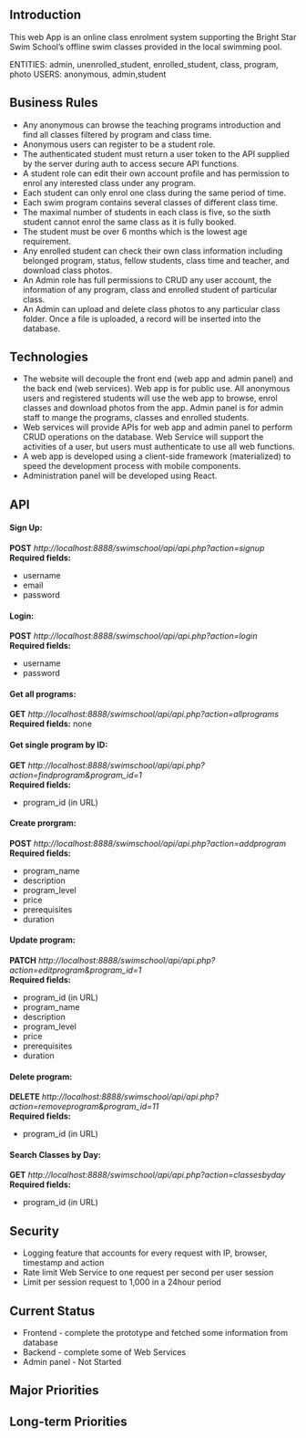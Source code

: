 ## Introduction
This web App is an online class enrolment system supporting the Bright Star Swim School’s offline swim classes provided in the local swimming pool.

ENTITIES: admin, unenrolled_student, enrolled_student, class, program, photo
USERS: anonymous, admin,student

## Business Rules
* Any anonymous can browse the teaching programs introduction and find all classes filtered by program and class time.
* Anonymous users can register to be a student role. 
* The authenticated student must return a user token to the API supplied by the server during auth to access secure API functions.
* A student role can edit their own account profile and has permission to enrol any interested class under any program.
* Each student can only enrol one class during the same period of time.
* Each swim program contains several classes of different class time.
* The maximal number of students in each class is five, so the sixth student cannot enrol
the same class as it is fully booked.
* The student must be over 6 months which is the lowest age requirement.
* Any enrolled student can check their own class information including belonged program, status, fellow students, class time and teacher, and download class photos.
* An Admin role has full permissions to CRUD any user account, the information of any program, class and enrolled student of particular class.
* An Admin can upload and delete class photos to any particular class folder. Once a file is uploaded, a record will be inserted into the database.

## Technologies
* The website will decouple the front end (web app and admin panel) and the back end (web services). Web app is for public use. All anonymous users and registered students will use the web app to browse, enrol classes and download photos from the app. Admin panel is for admin staff to mange the programs, classes and enrolled students. 
* Web services will provide APIs for web app and admin panel to perform CRUD operations on the database. Web Service will support the activities of a user, but users must authenticate to use all web functions.
* A web app is developed using a client-side framework (materialized) to speed the development process with mobile components.
* Administration panel will be developed using React.

## API

#### Sign Up:
__POST__ *http://localhost:8888/swimschool/api/api.php?action=signup*  
__Required fields:__
* username
* email
* password

#### Login:
__POST__ *http://localhost:8888/swimschool/api/api.php?action=login*  
__Required fields:__
* username
* password

#### Get all programs:
__GET__ *http://localhost:8888/swimschool/api/api.php?action=allprograms*  
__Required fields:__
none

#### Get single program by ID:
__GET__ *http://localhost:8888/swimschool/api/api.php?action=findprogram&program_id=1*  
__Required fields:__
* program_id (in URL)

#### Create prorgram:
__POST__ *http://localhost:8888/swimschool/api/api.php?action=addprogram*  
__Required fields:__
* program_name
* description
* program_level
* price
* prerequisites
* duration

#### Update program:
__PATCH__ *http://localhost:8888/swimschool/api/api.php?action=editprogram&program_id=1*  
__Required fields:__
* program_id (in URL)
* program_name
* description
* program_level
* price
* prerequisites
* duration

#### Delete program:
__DELETE__ *http://localhost:8888/swimschool/api/api.php?action=removeprogram&program_id=11*  
__Required fields:__
* program_id (in URL)

#### Search Classes by Day:
__GET__ *http://localhost:8888/swimschool/api/api.php?action=classesbyday*  
__Required fields:__
* program_id (in URL)

## Security
* Logging feature that accounts for every request with IP, browser, timestamp and action
* Rate limit Web Service to one request per second per user session 
* Limit per session request to 1,000 in a 24hour period


## Current Status
* Frontend -  complete the prototype and fetched some information from database
* Backend - complete some of Web Services
* Admin panel - Not Started

## Major Priorities


## Long-term Priorities
